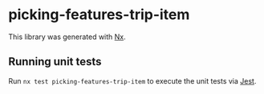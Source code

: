 # picking-features-trip-item

This library was generated with [Nx](https://nx.dev).

## Running unit tests

Run `nx test picking-features-trip-item` to execute the unit tests via [Jest](https://jestjs.io).
